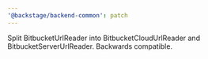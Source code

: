 ```yaml
---
'@backstage/backend-common': patch
---
```


Split BitbucketUrlReader into BitbucketCloudUrlReader and BitbucketServerUrlReader. Backwards compatible.
